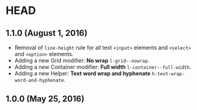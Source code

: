 # HEAD

## 1.1.0 (August 1, 2016)

* Removal of `line-height` rule for all text `<input>` elements and `<select>`
  and `<option>` elements.
* Adding a new Grid modifier: **No wrap** `l-grid--nowrap`.
* Adding a new Container modifier: **Full width** `l-container--full-width`.
* Adding a new Helper: **Text word wrap and hyphenate**
  `h-text-wrap-word-and-hyphenate`.

## 1.0.0 (May 25, 2016)
